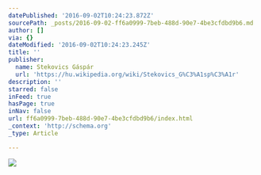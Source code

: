 ```yaml
---
datePublished: '2016-09-02T10:24:23.872Z'
sourcePath: _posts/2016-09-02-ff6a0999-7beb-488d-90e7-4be3cfdbd9b6.md
author: []
via: {}
dateModified: '2016-09-02T10:24:23.245Z'
title: ''
publisher:
  name: Stekovics Gáspár
  url: 'https://hu.wikipedia.org/wiki/Stekovics_G%C3%A1sp%C3%A1r'
description: ''
starred: false
inFeed: true
hasPage: true
inNav: false
url: ff6a0999-7beb-488d-90e7-4be3cfdbd9b6/index.html
_context: 'http://schema.org'
_type: Article

---
```

![](https://imgflo.herokuapp.com/graph/2b2431f8e7ba7b0/689009bde041ba755837a6bb973d2aa5/croprotate.jpg?cropheight=664&cropwidth=1008&degrees=0&input=https%3A%2F%2Fthe-grid-user-content.s3-us-west-2.amazonaws.com%2F120abd8d-6833-49ef-b222-ef96e03454df.jpg&x=8&y=8)